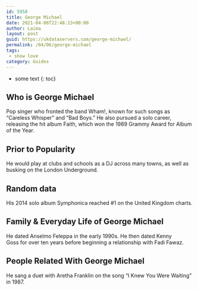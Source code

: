 ```yaml
---
id: 5958
title: George Michael
date: 2021-04-06T22:48:13+00:00
author: Laima
layout: post
guid: https://ukdataservers.com/george-michael/
permalink: /04/06/george-michael
tags:
 - show love
category: Guides
---
```


* some text
{: toc}


## Who is George Michael
                  
                  
                  
Pop singer who fronted the band Wham!, known for such songs as &#8220;Careless Whisper&#8221; and &#8220;Bad Boys.&#8221; He also pursued a solo career, releasing the hit album Faith, which won the 1989 Grammy Award for Album of the Year.
                  
              
            
              
            
                
                
                
## Prior to Popularity
                  
                  
                  
He would play at clubs and schools as a DJ across many towns, as well as busking on the London Underground.
                  
              
            
              
            
                
                
                
## Random data
                  
                  
                  
His 2014 solo album Symphonica reached #1 on the United Kingdom charts.
                  
              
            
              
            
                
                
                
## Family & Everyday Life of George Michael
                  
                  
                  
He dated Anselmo Feleppa in the early 1990s. He then dated Kenny Goss for over ten years before beginning a relationship with Fadi Fawaz.
                  
              
            
              
            
                
                
                
## People Related With George Michael
                  
                  
                  
He sang a duet with Aretha Franklin on the song &#8220;I Knew You Were Waiting&#8221; in 1987.
                  
              
            
              
            
                
              
            
              
              
            
            
              
            
          
          
          